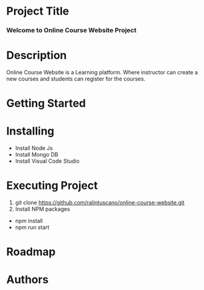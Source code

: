 # Project Title
### Welcome to Online Course Website Project
# Description
Online Course Website is a Learning platform. Where instructor can create a new courses and students can register for the courses.
# Getting Started
  # Installing
- Install Node Js
- Install Mongo DB
- Install Visual Code Studio
# Executing Project
1. git clone https://github.com/ralintuscano/online-course-website.git
2. Install NPM packages
- npm install
- npm run start





# Roadmap

# Authors
